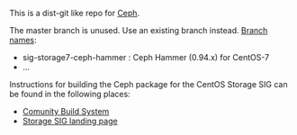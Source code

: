 This is a dist-git like repo for [Ceph](https://github.com/ceph/ceph).

The master branch is unused. Use an existing branch instead.
[Branch names](https://wiki.centos.org/BrianStinson/GitBranchesandKojiTags):

* sig-storage7-ceph-hammer : Ceph Hammer (0.94.x) for CentOS-7
* ...

Instructions for building the Ceph package for the CentOS Storage SIG can be found in the following places:

* [Comunity Build System](https://wiki.centos.org/HowTos/CommunityBuildSystem)
* [Storage SIG landing page](https://wiki.centos.org/SpecialInterestGroup/Storage/)
